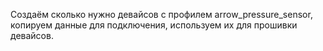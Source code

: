 Создаём сколько нужно девайсов с профилем arrow_pressure_sensor, копируем данные для подключения, используем их для прошивки девайсов.